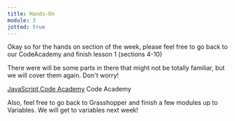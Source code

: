 ```yaml
---
title: Hands-On
module: 3
jotted: true
---
```


Okay so for the hands on section of the week, please feel free to go back to our CodeAcademy and finish lesson 1 (sections 4-10)

There were will be some parts in there that might not be totally familiar, but we will cover them again.  Don't worry!

[JavaScript Code Academy](https://www.codecademy.com/courses/introduction-to-javascript/lessons/introduction-to-javascript/exercises/intro?action=resume_content_item) Code Academy

Also, feel free to go back to Grasshopper and finish a few modules up to Variables.  We will get to variables next week!